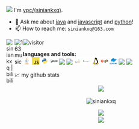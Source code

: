 
<img src="https://raw.githubusercontent.com/iampavangandhi/iampavangandhi/master/gifs/Hi.gif" width="30px"> I'm [ypc/(siniankxq)](https://www.linkedin.com/in/preetham-b-95a962153).

- 💬 Ask me about [java](https://java.com/) and [javascript](https://www.javascript.com/) and [python](https://www.python.org/)!
- 📫 How to reach me: `siniankxq@163.com`

<a href="https://b23.tv/XVHxjtc">
  <img align="left" alt="siniankxq | bilibili" width="22px" src="https://www.bilibili.com/favicon.ico?v=1" />
</a>
<a href="http://music.163.com/m/user/home?id=62865068">
  <img align="left" alt="163music" width="22px" src="https://s1.music.126.net/style/favicon.ico" />
</a>


![visitor](https://visitor-badge.glitch.me/badge?page_id=siniankxq.siniankxq)


**languages and tools:**  
[<code><img height="20" src="https://raw.githubusercontent.com/github/explore/80688e429a7d4ef2fca1e82350fe8e3517d3494d/topics/java/java.png"></code>](https://www.java.com/)
[<code><img height="20" src="https://raw.githubusercontent.com/github/explore/80688e429a7d4ef2fca1e82350fe8e3517d3494d/topics/javascript/javascript.png"></code>](https://www.javascript.com/)
[<code><img height="20" src="https://raw.githubusercontent.com/github/explore/80688e429a7d4ef2fca1e82350fe8e3517d3494d/topics/python/python.png"></code>](https://www.python.org/)
[<code><img height="20" src="https://raw.githubusercontent.com/github/explore/80688e429a7d4ef2fca1e82350fe8e3517d3494d/topics/bash/bash.png"></code>](https://www.gnu.org/software/bash/)
[<code><img height="20" src="https://cdn.iconscout.com/icon/free/png-256/nginx-3521604-2945048.png"></code>](https://www.nginx.com/)
[<code><img height="20" src="https://upload.wikimedia.org/wikipedia/commons/thumb/1/10/Apache_HTTP_server_logo_%282019-present%29.svg/1200px-Apache_HTTP_server_logo_%282019-present%29.svg.png"></code>](https://httpd.apache.org/)
[<code><img height="20" src="https://raw.githubusercontent.com/github/explore/80688e429a7d4ef2fca1e82350fe8e3517d3494d/topics/mysql/mysql.png"></code>](https://www.mysql.com/)
[<code><img height="20" src="https://raw.githubusercontent.com/github/explore/80688e429a7d4ef2fca1e82350fe8e3517d3494d/topics/mongodb/mongodb.png"></code>](https://www.mongodb.com/)
[<code><img height="20" src="https://raw.githubusercontent.com/github/explore/80688e429a7d4ef2fca1e82350fe8e3517d3494d/topics/linux/linux.png"></code>](https://www.linux.org/)
[<code><img height="20" src="https://raw.githubusercontent.com/github/explore/80688e429a7d4ef2fca1e82350fe8e3517d3494d/topics/git/git.png"></code>](https://github.com/)
[<code><img height="20" src="https://raw.githubusercontent.com/github/explore/80688e429a7d4ef2fca1e82350fe8e3517d3494d/topics/docker/docker.png"></code>](https://www.docker.com/)
[<code><img height="20" src="https://www.jetbrains.com/idea/img/idea-edu.svg"></code>](https://www.jetbrains.com/idea/)
[<code><img height="20" src="https://code.visualstudio.com/assets/favicon.ico"></code>](https://code.visualstudio.com/)

📈 my github stats

<div align="center">
    <img  src="https://github-readme-stats.vercel.app/api/top-langs/?username=siniankxq&hide_title=true&hide_border=true&layout=compact&langs_count=6&text_color=000&icon_color=fff&bg_color=0,52fa5a,4dfcff,c64dff&theme=graywhite" />
</div>

<p align="center"> <img src="https://github-readme-stats.vercel.app/api?username=siniankxq&show_icons=true&theme=gotham" alt="siniankxq" />
<div align="center">
  <img src="https://cdn.jsdelivr.net/gh/siniankxq/siniankxq/assets/github-contribution-grid-snake.svg" />
</div>

<div align="center">
    <img src="https://activity-graph.herokuapp.com/graph?username=siniankxq&theme=react-dark" />
</div>

